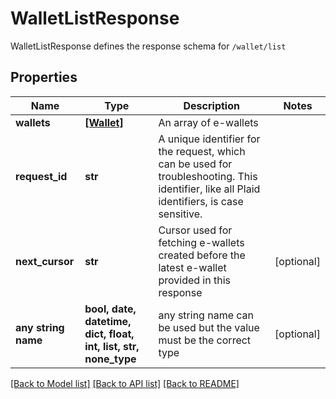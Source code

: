 # WalletListResponse

WalletListResponse defines the response schema for `/wallet/list`

## Properties
Name | Type | Description | Notes
------------ | ------------- | ------------- | -------------
**wallets** | [**[Wallet]**](Wallet.md) | An array of e-wallets | 
**request_id** | **str** | A unique identifier for the request, which can be used for troubleshooting. This identifier, like all Plaid identifiers, is case sensitive. | 
**next_cursor** | **str** | Cursor used for fetching e-wallets created before the latest e-wallet provided in this response | [optional] 
**any string name** | **bool, date, datetime, dict, float, int, list, str, none_type** | any string name can be used but the value must be the correct type | [optional]

[[Back to Model list]](../README.md#documentation-for-models) [[Back to API list]](../README.md#documentation-for-api-endpoints) [[Back to README]](../README.md)


